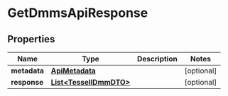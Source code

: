 

# GetDmmsApiResponse


## Properties

Name | Type | Description | Notes
------------ | ------------- | ------------- | -------------
**metadata** | [**ApiMetadata**](ApiMetadata.md) |  |  [optional]
**response** | [**List&lt;TessellDmmDTO&gt;**](TessellDmmDTO.md) |  |  [optional]




